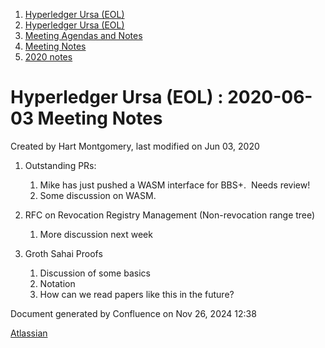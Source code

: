 1. [Hyperledger Ursa (EOL)](index.html)
2. [Hyperledger Ursa (EOL)](19595269.html)
3. [Meeting Agendas and Notes](Meeting-Agendas-and-Notes_19603313.html)
4. [Meeting Notes](Meeting-Notes_19611649.html)
5. [2020 notes](2020-notes_19611911.html)

# Hyperledger Ursa (EOL) : 2020-06-03 Meeting Notes

Created by Hart Montgomery, last modified on Jun 03, 2020

1. Outstanding PRs:  
   
   1. Mike has just pushed a WASM interface for BBS+.  Needs review!
   2. Some discussion on WASM.
2. RFC on Revocation Registry Management (Non-revocation range tree)
   
   1. More discussion next week
3. Groth Sahai Proofs
   
   1. Discussion of some basics
   2. Notation
   3. How can we read papers like this in the future?

Document generated by Confluence on Nov 26, 2024 12:38

[Atlassian](http://www.atlassian.com/)
